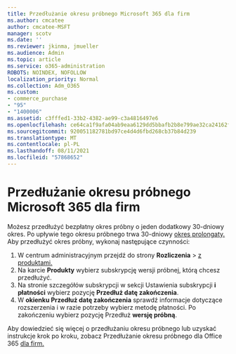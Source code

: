 ```yaml
---
title: Przedłużanie okresu próbnego Microsoft 365 dla firm
ms.author: cmcatee
author: cmcatee-MSFT
manager: scotv
ms.date: ''
ms.reviewer: jkinma, jmueller
ms.audience: Admin
ms.topic: article
ms.service: o365-administration
ROBOTS: NOINDEX, NOFOLLOW
localization_priority: Normal
ms.collection: Adm_O365
ms.custom:
- commerce_purchase
- "95"
- "1400006"
ms.assetid: c3fffed1-33b2-4382-ae99-c3a4816497e6
ms.openlocfilehash: ce64ca1f9afa04ab9eaa6129dd5bbafb2b8e799ae32ca24162fd5c8bac7d84fd
ms.sourcegitcommit: 920051182781bd97ce4d4d6fbd268cb37b84d239
ms.translationtype: MT
ms.contentlocale: pl-PL
ms.lasthandoff: 08/11/2021
ms.locfileid: "57868652"
---
```

# <a name="extend-your-trial-for-microsoft-365-for-business"></a>Przedłużanie okresu próbnego Microsoft 365 dla firm

Możesz przedłużyć bezpłatny okres próbny o jeden dodatkowy 30-dniowy okres. Po upływie tego okresu próbnego trwa 30-dniowy [okres prolongaty.](https://docs.microsoft.com/alchemyinsights/grace-period-for-microsoft-365-free-trial) Aby przedłużyć okres próbny, wykonaj następujące czynności:
  
1. W centrum administracyjnym przejdź do strony **Rozliczenia** \> [z produktami.](https://go.microsoft.com/fwlink/p/?linkid=842054)
2. Na karcie **Produkty** wybierz subskrypcję wersji próbnej, którą chcesz przedłużyć.
3. Na stronie szczegółów subskrypcji w sekcji Ustawienia subskrypcji **i płatności** wybierz pozycję **Przedłuż datę zakończenia**.
4. W **okienku Przedłuż datę zakończenia** sprawdź informacje dotyczące rozszerzenia i w razie potrzeby wybierz metodę płatności. Po zakończeniu wybierz pozycję Przedłuż **wersję próbną**.

Aby dowiedzieć się więcej o przedłużaniu okresu próbnego lub uzyskać instrukcje krok po kroku, zobacz Przedłużanie okresu próbnego dla Office 365 [dla firm.](https://docs.microsoft.com/microsoft-365/commerce/extend-your-trial)